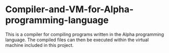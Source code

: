 # Compiler-and-VM-for-Alpha-programming-language
This is a compiler for compiling programs written in the Alpha programming language. The compiled files can then be executed within the virtual machine included in this project.
